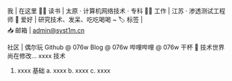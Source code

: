 我 | 在这里
👨‍🎓 读书 | 太原 · 计算机网络技术 · 专科
👨‍💻 工作 | 江苏 · 渗透测试工程师
🎃 爱好 | 研究技术、发呆、吃吃喝喝 ~ 
🏷️ 标签 |  
📥 邮箱 | admin@syst1m.cn

社区 | 偶尔玩
Github @ 076w 
Blog @ 076w 
哔哩哔哩 @ 076w 干杯 🍻
技术世界
尚在修改...
xxxx 技术
1. xxxx 基础
  a. xxxx
  b. xxxx
  c. xxxx
